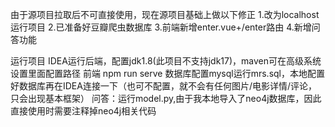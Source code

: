由于源项目拉取后不可直接使用，现在源项目基础上做以下修正
1.改为localhost运行项目
2.已准备好豆瓣爬虫数据库
3.前端新增enter.vue+/enter路由
4.新增问答功能

运行项目 
IDEA运行后端，配置jdk1.8(此项目不支持jdk17)，maven可在高级系统设置里面配置路径
前端 npm run serve 
数据库配置mysql运行mrs.sql，本地配置好数据库再在IDEA连接一下（也可不配置，就不会有任何图片/电影详情/评论，只会出现基本框架） 
问答：运行model.py,由于我本地导入了neo4j数据库，因此直接使用时需要注释掉neo4j相关代码
